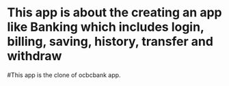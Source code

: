 # This app is about the creating an app like Banking which includes login, billing, saving, history, transfer and withdraw 
#This app is the clone of ocbcbank app.
